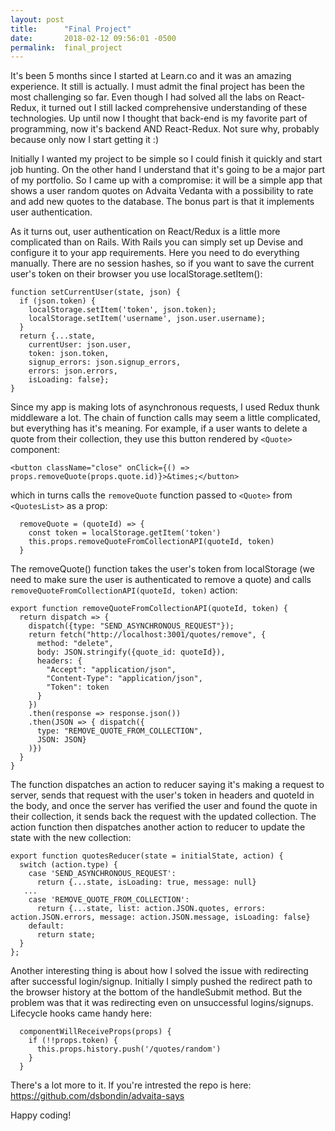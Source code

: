 ```yaml
---
layout: post
title:      "Final Project"
date:       2018-02-12 09:56:01 -0500
permalink:  final_project
---
```



It's been 5 months since I started at Learn.co and it was an amazing experience. It still is actually. I must admit the final project has been the most challenging so far. Even though I had solved all the labs on React-Redux, it turned out I still lacked comprehensive understanding of these technologies. Up until now I thought that back-end is my favorite part of programming, now it's backend AND React-Redux. Not sure why, probably because only now I start getting it :)

Initially I wanted my project to be simple so I could finish it quickly and start job hunting. On the other hand I understand that it's going to be a major part of my portfolio. So I came up with a compromise: it will be a simple app that shows a user random quotes on Advaita Vedanta with a possibility to rate and add new quotes to the database. The bonus part is that it implements user authentication. 

As it turns out, user authentication on React/Redux is a little more complicated than on Rails. With Rails you can simply set up Devise and configure it to your app requirements. Here you need to do everything manually. There are no session hashes, so if you want to save the current user's token on their browser you use localStorage.setItem(): 

```
function setCurrentUser(state, json) {
  if (json.token) {
    localStorage.setItem('token', json.token);
    localStorage.setItem('username', json.user.username);
  }
  return {...state,
    currentUser: json.user,
    token: json.token,
    signup_errors: json.signup_errors,
    errors: json.errors,
    isLoading: false};
}
```

Since my app is making lots of asynchronous requests, I used Redux thunk middleware a lot. The chain of function calls may seem a little complicated, but everything has it's meaning. For example, if a user wants to delete a quote from their collection, they use this button rendered by `<Quote>` component: 

```
<button className="close" onClick={() => props.removeQuote(props.quote.id)}>&times;</button>
```

which in turns calls the `removeQuote` function passed to `<Quote>` from `<QuotesList>` as a prop:

```
  removeQuote = (quoteId) => {
    const token = localStorage.getItem('token')
    this.props.removeQuoteFromCollectionAPI(quoteId, token)
  }
```

The removeQuote() function takes the user's token from localStorage (we need to make sure the user is authenticated to remove a quote) and calls `removeQuoteFromCollectionAPI(quoteId, token)` action: 

```
export function removeQuoteFromCollectionAPI(quoteId, token) {
  return dispatch => {
    dispatch({type: "SEND_ASYNCHRONOUS_REQUEST"});
    return fetch("http://localhost:3001/quotes/remove", {
      method: "delete",
      body: JSON.stringify({quote_id: quoteId}),
      headers: {
        "Accept": "application/json",
        "Content-Type": "application/json",
        "Token": token
      }
    })
    .then(response => response.json())
    .then(JSON => { dispatch({
      type: "REMOVE_QUOTE_FROM_COLLECTION",
      JSON: JSON}
    )})
  }
}
```

The function dispatches an action to reducer saying it's making a request to server, sends that request with the user's token in headers and quoteId in the body, and once the server has verified the user and found the quote in their collection, it sends back the request with the updated collection. The action function then dispatches another action to reducer to update the state with the new collection: 

```
export function quotesReducer(state = initialState, action) {
  switch (action.type) {
    case 'SEND_ASYNCHRONOUS_REQUEST':
      return {...state, isLoading: true, message: null}
   ...
    case 'REMOVE_QUOTE_FROM_COLLECTION':
      return {...state, list: action.JSON.quotes, errors: action.JSON.errors, message: action.JSON.message, isLoading: false}
    default:
      return state;
  }
};
```

Another interesting thing is about how I solved the issue with redirecting after successful login/signup. Initially I simply pushed the redirect path to the browser history at the bottom of the handleSubmit method. But the problem was that it was redirecting even on unsuccessful logins/signups. Lifecycle hooks came handy here: 

```
  componentWillReceiveProps(props) {
    if (!!props.token) {
      this.props.history.push('/quotes/random')
    }
  }
```

There's a lot more to it. If you're intrested the repo is here: https://github.com/dsbondin/advaita-says

Happy coding!


